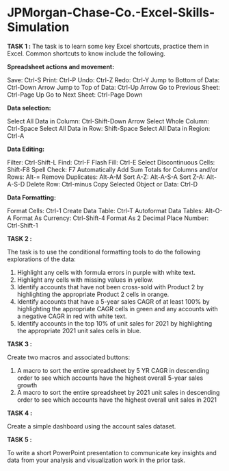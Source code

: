 # JPMorgan-Chase-Co.-Excel-Skills-Simulation

**TASK 1 :**
The task is to learn some key Excel shortcuts, practice them in Excel.
Common shortcuts to know include the following.

**Spreadsheet actions and movement:**

Save: Ctrl-S
Print: Ctrl-P
Undo: Ctrl-Z
Redo: Ctrl-Y
Jump to Bottom of Data: Ctrl-Down Arrow
Jump to Top of Data: Ctrl-Up Arrow
Go to Previous Sheet: Ctrl-Page Up
Go to Next Sheet: Ctrl-Page Down

**Data selection:**

Select All Data in Column: Ctrl-Shift-Down Arrow 
Select Whole Column: Ctrl-Space
Select All Data in Row: Shift-Space
Select All Data in Region: Ctrl-A

**Data Editing:**

Filter: Ctrl-Shift-L
Find: Ctrl-F
Flash Fill: Ctrl-E
Select Discontinuous Cells:  Shift-F8
Spell Check: F7
Automatically Add Sum Totals for Columns and/or Rows: Alt-=
Remove Duplicates: Alt-A-M
Sort A-Z: Alt-A-S-A
Sort Z-A: Alt-A-S-D
Delete Row: Ctrl-minus
Copy Selected Object or Data: Ctrl-D

**Data Formatting:**

Format Cells: Ctrl-1
Create Data Table: Ctrl-T
Autoformat Data Tables: Alt-O-A
Format As Currency: Ctrl-Shift-4
Format As 2 Decimal Place Number: Ctrl-Shift-1

**TASK 2 :**

The task is to use the conditional formatting tools to do the following explorations of the data:

1. Highlight any cells with formula errors in purple with white text.
2. Highlight any cells with missing values in yellow.
3. Identify accounts that have not been cross-sold with Product 2 by highlighting the appropriate Product 2 cells in orange.
4. Identify accounts that have a 5-year sales CAGR of at least 100% by highlighting the appropriate CAGR cells in green and any accounts with a negative CAGR in red with white text.
5. Identify accounts in the top 10% of unit sales for 2021 by highlighting the appropriate 2021 unit sales cells in blue.

**TASK 3 :**

Create two macros and associated buttons:

1. A macro to sort the entire spreadsheet by 5 YR CAGR in descending order to see which accounts have the highest overall 5-year sales growth
2. A macro to sort the entire spreadsheet by 2021 unit sales in descending order to see which accounts have the highest overall unit sales in 2021

**TASK 4 :**

Create a simple dashboard using the account sales dataset.

**TASK 5 :**

To write a short PowerPoint presentation to communicate key insights and data from your analysis and visualization work in the prior task.
   

